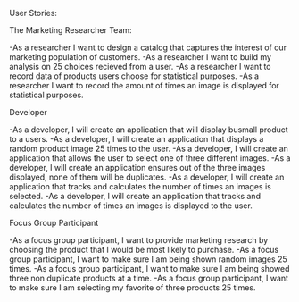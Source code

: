 User Stories:

The Marketing Researcher Team:

-As a researcher I want to design a catalog that captures the interest of our marketing population of customers. 
-As a researcher I want to build my analysis on 25 choices recieved from a user.
-As a researcher I want to record data of products users choose for statistical purposes.
-As a researcher I want to record the amount of times an image is displayed for statistical purposes.


Developer

-As a developer, I will create an application that will display busmall product to a users.
-As a developer, I will create an application that displays a random product image 25 times to the user. 
-As a developer, I will create an application that allows the user to select one of three different images. 
-As a developer, I will create an application ensures out of the three images displayed, none of them will be duplicates. 
-As a developer, I will create an application that tracks and calculates the number of times an images is selected.
-As a developer, I will create an application that tracks and calculates the number of times an images is displayed to the user.

Focus Group Participant

-As a focus group participant, I want to provide marketing research by choosing the product that I would be most likely to purchase.
-As a focus group participant, I want to make sure I am being shown random images 25 times. 
-As a focus group participant, I want to make sure I am being showed three non duplicate products at a time.
-As a focus group participant, I want to make sure I am selecting my favorite of three products 25 times.